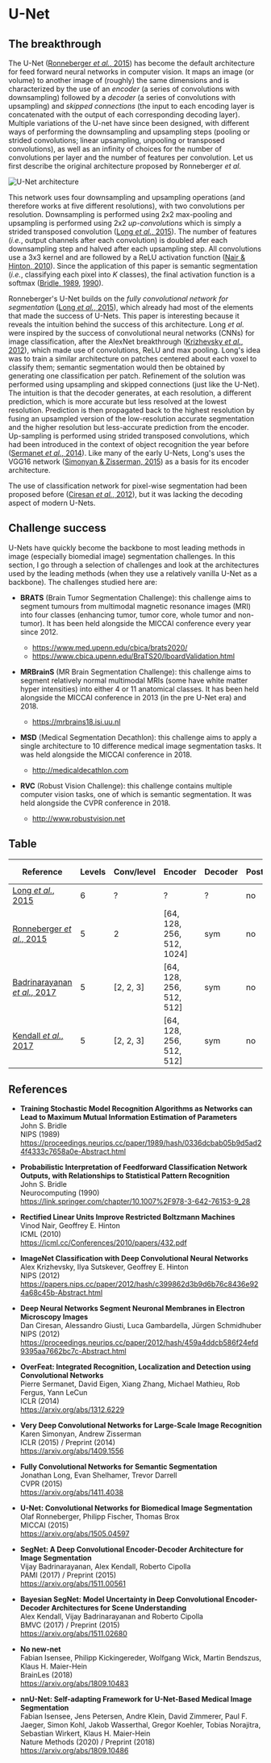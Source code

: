 U-Net
=====

The breakthrough
----------------

The U-Net ([Ronneberger _et al._, 2015](#ronneberger2015u)) has become the default architecture for 
feed forward neural networks in computer vision. It maps an image (or volume) to another image
of (roughly) the same dimensions and is characterized by the use of an _encoder_ (a series 
of convolutions with downsampling) followed by a _decoder_ (a series of convolutions with 
upsampling) and _skipped connections_ (the input to each encoding layer is concatenated 
with the output of each corresponding decoding layer). Multiple variations of the U-net have since
been designed, with different ways of performing the downsampling and upsampling steps 
(pooling or strided convolutions; linear upsampling, unpooling or transposed convolutions), as
well as an infinity of choices for the number of convolutions per layer and the number of features 
per convolution. Let us first describe the original architecture proposed by Ronneberger _et al._

![U-Net architecture](https://lmb.informatik.uni-freiburg.de/people/ronneber/u-net/u-net-architecture.png
"Architecture of the original U-Net.")

This network uses four downsampling and upsampling operations (and therefore works at five 
different resolutions), with two convolutions per resolution. Downsampling is performed 
using 2x2 max-pooling and upsampling is performed using 2x2 _up-convolutions_ which 
is simply a strided transposed convolution ([Long _et al._, 2015](#long2015fully)). The number of 
features (_i.e._, output channels after each convolution) is doubled afer each downsampling
step and halved after each upsampling step. All convolutions use a 3x3 kernel and are followed by 
a ReLU activation function ([Nair & Hinton, 2010](#nair2010rectified)). Since the application 
of this paper is semantic segmentation (_i.e._, classifying each pixel into _K_ classes), the 
final activation function is a softmax ([Bridle, 1989](#bridle1989training), [1990](#bridle1990probabilistic)).

Ronneberger's U-Net builds on the _fully convolutional network for segmentation_ 
([Long _et al._, 2015](#long2015fully)), which already had most of the elements that made the 
success of U-Nets. This paper is interesting because it reveals the intuition behind the 
success of this architecture. Long _et al._ were inspired by the success of convolutional 
neural networks (CNNs) for image classification, after the AlexNet breakthrough 
([Krizhevsky _et al._, 2012](#krizhevsky2012imagenet)), which made use of convolutions, 
ReLU and max pooling. Long's idea was to train a similar architecture on patches centered about 
each voxel to classify them; semantic segmentation would then be obtained by generating one 
classification per patch. Refinement of the solution was performed using upsampling and 
skipped connections (just like the U-Net). The intuition is that the decoder generates, 
at each resolution, a different prediction, which is more accurate but less resolved at the 
lowest resolution. Prediction is then propagated back to the highest resolution 
by fusing an upsampled version of the low-resolution accurate segmentation and the higher
resolution but less-accurate prediction from the encoder. Up-sampling is performed using 
strided transposed convolutions, which had been introduced in the context of object recognition
the year before ([Sermanet _et al._, 2014](sermanet2014overfeat)). Like many of the early
U-Nets, Long's uses the VGG16 network ([Simonyan & Zisserman, 2015](#simonyan2015very)) 
as a basis for its encoder architecture.

The use of classification network for pixel-wise segmentation had been proposed before
([Ciresan _et al._, 2012](ciresan2012deep)), but it was lacking the decoding aspect of 
modern U-Nets.

Challenge success
-----------------

U-Nets have quickly become the backbone to most leading methods in image (especially biomedial image)
segmentation challenges. In this section, I go through a selection of challenges and look at 
the architectures used by the leading methods (when they use a relatively vanilla U-Net as 
a backbone). The challenges studied here are:

- **BRATS** (Brain Tumor Segmentation Challenge): this challenge aims to segment tumours from 
  multimodal magnetic resonance images (MRI) into four classes (enhancing tumor, tumor core, 
  whole tumor and non-tumor). It has been held alongside the MICCAI conference every year 
  since 2012. <br/>
  * https://www.med.upenn.edu/cbica/brats2020/
  * https://www.cbica.upenn.edu/BraTS20/lboardValidation.html
  
- **MRBrainS** (MR Brain Segmentation Challenge): this challenge aims to segment relatively 
  normal multimodal MRIs (some have white matter hyper intensities) into either 4 or 11 
  anatomical classes. It has been held alongside the MICCAI conference in 2013 (in the 
  pre U-Net era) and 2018.
  * https://mrbrains18.isi.uu.nl

- **MSD** (Medical Segmentation Decathlon): this challenge aims to apply a single 
  architecture to 10 difference medical image segmentation tasks. It was held alongside the 
  MICCAI conference in 2018.
  * http://medicaldecathlon.com

- **RVC** (Robust Vision Challenge): this challenge contains multiple computer vision tasks,
  one of which is semantic segmentation. It was held alongside the CVPR conference in 2018.
  * http://www.robustvision.net

Table
-----

| Reference | Levels | Conv/level | Encoder | Decoder | Post | Down | Up | Kernel | Act. | Loss | Augment. | Batch Norm | Dropout | 
| -- | -- | -- | -- | -- | -- | -- | -- | -- | -- | -- | -- | -- | -- |
| [Long _et al._, 2015](#long2015fully) | 6 | ? | ? | ? | no | maxpool | transposed | ? | ReLU | CE | no | no | no |
| [Ronneberger _et al._, 2015](#ronneberger2015u) | 5 | 2 | [64, 128, 256, 512, 1024] | sym | no | maxpool | transposed | 3 | ReLU | weighted CE | no | no | no |
| [Badrinarayanan _et al._, 2017](#badrinarayanan2017segnet) | 5 | [2, 2, 3] | [64, 128, 256, 512, 512] | sym | no | maxpool | maxunpool | [3, 3, 1] | ReLU | weighted CE | no | no | no |
| [Kendall _et al._, 2017](#kendall2017bayesian) | 5 | [2, 2, 3] | [64, 128, 256, 512, 512] | sym | no | maxpool | maxunpool | [3, 3, 1] | ReLU | weighted CE | no | no | yes |

References
----------

- <b id="bridle1989training"></b>
  **Training Stochastic Model Recognition Algorithms as Networks can Lead to 
    Maximum Mutual Information Estimation of Parameters** <br />
  John S. Bridle <br />
  NIPS (1989) <br />
  https://proceedings.neurips.cc/paper/1989/hash/0336dcbab05b9d5ad24f4333c7658a0e-Abstract.html

- <b id="bridle1990probabilistic"></b>
  **Probabilistic Interpretation of Feedforward Classification Network Outputs, 
    with Relationships to Statistical Pattern Recognition** <br />
  John S. Bridle <br />
  Neurocomputing (1990) <br />
  https://link.springer.com/chapter/10.1007%2F978-3-642-76153-9_28

- <b id="nair2010rectified"></b>
  **Rectified Linear Units Improve Restricted Boltzmann Machines** <br />
  Vinod Nair, Geoffrey E. Hinton <br />
  ICML (2010) <br />
  https://icml.cc/Conferences/2010/papers/432.pdf

- <b id="krizhevsky2012imagenet"></b>
  **ImageNet Classification with Deep Convolutional Neural Networks** <br />
  Alex Krizhevsky, Ilya Sutskever, Geoffrey E. Hinton <br />
  NIPS (2012) <br />
  https://papers.nips.cc/paper/2012/hash/c399862d3b9d6b76c8436e924a68c45b-Abstract.html

- <b id="ciresan2012deep"></b>
  **Deep Neural Networks Segment Neuronal Membranes in Electron Microscopy Images** <br />
  Dan Ciresan, Alessandro Giusti, Luca Gambardella, Jürgen Schmidhuber <br />
  NIPS (2012) <br />
  https://proceedings.neurips.cc/paper/2012/hash/459a4ddcb586f24efd9395aa7662bc7c-Abstract.html

- <b id="sermanet2014overfeat"></b>
  **OverFeat: Integrated Recognition, Localization and Detection using Convolutional Networks** <br />
  Pierre Sermanet, David Eigen, Xiang Zhang, Michael Mathieu, Rob Fergus, Yann LeCun <br />
  ICLR (2014) <br />
  https://arxiv.org/abs/1312.6229

- <b id="simonyan2015very"></b>
  **Very Deep Convolutional Networks for Large-Scale Image Recognition** <br />
  Karen Simonyan, Andrew Zisserman <br />
  ICLR (2015) / Preprint (2014) <br />
  https://arxiv.org/abs/1409.1556

- <b id="long2015fully"></b>
  **Fully Convolutional Networks for Semantic Segmentation** <br />
  Jonathan Long, Evan Shelhamer, Trevor Darrell <br/>
  CVPR (2015) <br/>
  https://arxiv.org/abs/1411.4038

- <b id="ronneberger2015u"></b>
  **U-Net: Convolutional Networks for Biomedical Image Segmentation** <br />
  Olaf Ronneberger, Philipp Fischer, Thomas Brox <br/>
  MICCAI (2015) <br/>
  https://arxiv.org/abs/1505.04597

- <b id="badrinarayanan2017segnet"></b>
  **SegNet: A Deep Convolutional Encoder-Decoder Architecture for Image Segmentation** <br />
  Vijay Badrinarayanan, Alex Kendall, Roberto Cipolla <br/>
  PAMI (2017) / Preprint (2015) <br/>
  https://arxiv.org/abs/1511.00561
  
- <b id="kendall2017bayesian"></b>
  **Bayesian SegNet: Model Uncertainty in Deep Convolutional Encoder-Decoder Architectures for Scene Understanding** <br />
  Alex Kendall, Vijay Badrinarayanan and Roberto Cipolla <br />
  BMVC (2017) / Preprint (2015) <br />
  https://arxiv.org/abs/1511.02680

- <b id="isensee2020nnu"></b>
  **No new-net** <br />
  Fabian Isensee, Philipp Kickingereder, Wolfgang Wick, Martin Bendszus, Klaus H. Maier-Hein <br />
  BrainLes (2018) <br />
  https://arxiv.org/abs/1809.10483
  
- <b id="isensee2020nnu"></b>
  **nnU-Net: Self-adapting Framework for U-Net-Based Medical Image Segmentation** <br />
  Fabian Isensee, Jens Petersen, Andre Klein, David Zimmerer, Paul F. Jaeger, Simon Kohl, Jakob Wasserthal, Gregor Koehler, Tobias Norajitra, Sebastian Wirkert, Klaus H. Maier-Hein <br />
  Nature Methods (2020) / Preprint (2018) <br />
  https://arxiv.org/abs/1809.10486
